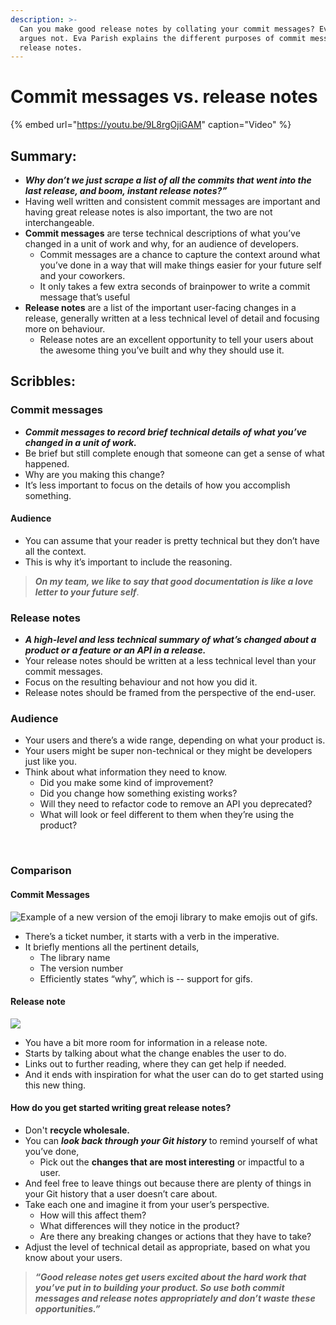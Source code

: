 ```yaml
---
description: >-
  Can you make good release notes by collating your commit messages? Eva Parish
  argues not. Eva Parish explains the different purposes of commit messages and
  release notes.
---
```


# Commit messages vs. release notes

{% embed url="https://youtu.be/9L8rgOjiGAM" caption="Video" %}

## Summary:

* _**Why don’t we just scrape a list of all the commits that went into the last release, and boom, instant release notes?”**_ 
* Having well written and consistent commit messages are important and having great release notes is also important, the two are not interchangeable. 
* **Commit messages** are terse technical descriptions of what you’ve changed in a unit of work and why, for an audience of developers.
  * Commit messages are a chance to capture the context around what you’ve done in a way that will make things easier for your future self and your coworkers.
  * It only takes a few extra seconds of brainpower to write a commit message that’s useful 
* **Release notes** are a list of the important user-facing changes in a release, generally written at a less technical level of detail and focusing more on behaviour.
  * Release notes are an excellent opportunity to tell your users about the awesome thing you’ve built and why they should use it.

## Scribbles:

### Commit messages 

* _**Commit messages to record brief technical details of what you’ve changed in a unit of work.**_  
* Be brief but still complete enough that someone can get a sense of what happened.
* Why are you making this change? 
* It’s less important to focus on the details of how you accomplish something‌.

#### Audience

* You can assume that your reader is pretty technical but they don’t have all the context.
* This is why it’s important to include the reasoning. 

> _**On my team, we like to say that good documentation is like a love letter to your future self**_.

### Release notes

* _**A high-level and less technical summary of what’s changed about a product or a feature or an API in a release.**_ 
* Your release notes should be written at a less technical level than your commit messages. 
* Focus on the resulting behaviour and not how you did it. 
* Release notes should be framed from the perspective of the end-user. 

### ‌Audience

* Your users and there’s a wide range, depending on what your product is. 
* Your users might be super non-technical or they might be developers just like you. 
* Think about what information they need to know. 
  * Did you make some kind of improvement? 
  * Did you change how something existing works? 
  * Will they need to refactor code to remove an API you deprecated? 
  * What will look or feel different to them when they’re using the product?

‌

### Comparison

#### Commit Messages

![Example of a new version of the emoji library to make emojis out of gifs.](https://lh5.googleusercontent.com/LdGZvCwY5A7n86Fy03FqzaWfOH1up0nTPizGvX_prMnw2dYWBtEL7ifcKItYfk0hMPDx1VFRsNmwJnvpzqjpsxPbrvqbKUiJQhzU2fOzElrd4msLFxRoU55zL388yMDDsM1xZXY)

* There’s a ticket number, it starts with a verb in the imperative.
* It briefly mentions all the pertinent details, 
  * The library name 
  * The version number 
  * Efficiently states “why”, which is -- support for gifs.

#### 

#### Release note 

![](https://lh5.googleusercontent.com/8OM6p7T26xXBJvVF_DAOVGvcoi3hDnpCu_zVKXvhl5YHaH7fyPpVgv6TcrC_2LHR0t-_aHiJW0_cvTsQPxUyjnyFe7N_9AZtIasrwlGmoseUSzDcd5hDVVIT2SAiyX3fFsr8bew)

* You have a bit more room for information in a release note. 
* Starts by talking about what the change enables the user to do. 
* Links out to further reading, where they can get help if needed.
* And it ends with inspiration for what the user can do to get started using this new thing. ‌

#### How do you get started writing great release notes? 

* Don't **recycle wholesale.**
* You can _**look back through your Git history**_ to remind yourself of what you’ve done, 
  * Pick out the **changes that are most interesting** or impactful to a user. 
* And feel free to leave things out because there are plenty of things in your Git history that a user doesn’t care about. 
* Take each one and imagine it from your user’s perspective. 
  * How will this affect them?
  * What differences will they notice in the product? 
  * Are there any breaking changes or actions that they have to take? 
* Adjust the level of technical detail as appropriate, based on what you know about your users.



> _**“Good release notes get users excited about the hard work that you’ve put in to building your product. So use both commit messages and release notes appropriately and don’t waste these opportunities.”**_

